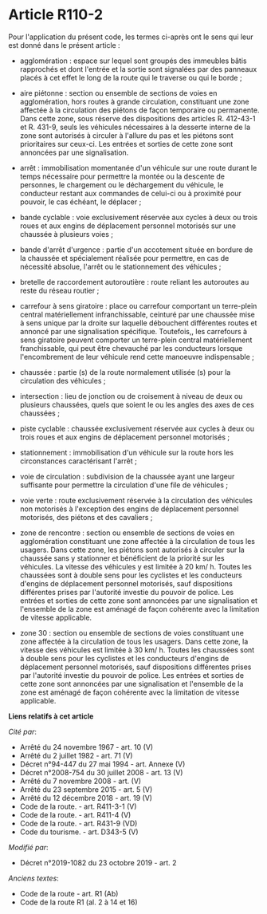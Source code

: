 # Article R110-2

Pour l'application du présent code, les termes ci-après ont le sens qui leur est donné dans le présent article :

- agglomération : espace sur lequel sont groupés des immeubles bâtis rapprochés et dont l'entrée et la sortie sont signalées
par des panneaux placés à cet effet le long de la route qui le traverse ou qui le borde ;

- aire piétonne : section ou ensemble de sections de voies en agglomération, hors routes à grande circulation, constituant
une zone affectée à la circulation des piétons de façon temporaire ou permanente. Dans cette zone, sous réserve des
dispositions des articles R. 412-43-1 et R. 431-9, seuls les véhicules nécessaires à la desserte interne de la zone sont
autorisés à circuler à l'allure du pas et les piétons sont prioritaires sur ceux-ci. Les entrées et sorties de cette zone
sont annoncées par une signalisation.

- arrêt : immobilisation momentanée d'un véhicule sur une route durant le temps nécessaire pour permettre la montée ou la
descente de personnes, le chargement ou le déchargement du véhicule, le conducteur restant aux commandes de celui-ci ou à
proximité pour pouvoir, le cas échéant, le déplacer ;

- bande cyclable : voie exclusivement réservée aux cycles à deux ou trois roues et aux engins de déplacement personnel
motorisés sur une chaussée à plusieurs voies ;

- bande d'arrêt d'urgence : partie d'un accotement située en bordure de la chaussée et spécialement réalisée pour permettre,
en cas de nécessité absolue, l'arrêt ou le stationnement des véhicules ;

- bretelle de raccordement autoroutière : route reliant les autoroutes au reste du réseau routier ;

- carrefour à sens giratoire : place ou carrefour comportant un terre-plein central matériellement infranchissable, ceinturé
par une chaussée mise à sens unique par la droite sur laquelle débouchent différentes routes et annoncé par une signalisation
spécifique. Toutefois,, les carrefours à sens giratoire peuvent comporter un terre-plein central matériellement
franchissable, qui peut être chevauché par les conducteurs lorsque l'encombrement de leur véhicule rend cette manoeuvre
indispensable ;

- chaussée : partie (s) de la route normalement utilisée (s) pour la circulation des véhicules ;

- intersection : lieu de jonction ou de croisement à niveau de deux ou plusieurs chaussées, quels que soient le ou les angles
des axes de ces chaussées ;

- piste cyclable : chaussée exclusivement réservée aux cycles à deux ou trois roues et aux engins de déplacement personnel
motorisés ;

- stationnement : immobilisation d'un véhicule sur la route hors les circonstances caractérisant l'arrêt ;

- voie de circulation : subdivision de la chaussée ayant une largeur suffisante pour permettre la circulation d'une file de
véhicules ;

- voie verte : route exclusivement réservée à la circulation des véhicules non motorisés à l'exception des engins de
déplacement personnel motorisés, des piétons et des cavaliers ;

- zone de rencontre : section ou ensemble de sections de voies en agglomération constituant une zone affectée à la
circulation de tous les usagers. Dans cette zone, les piétons sont autorisés à circuler sur la chaussée sans y stationner et
bénéficient de la priorité sur les véhicules. La vitesse des véhicules y est limitée à 20 km/ h. Toutes les chaussées sont à
double sens pour les cyclistes et les conducteurs d'engins de déplacement personnel motorisés, sauf dispositions différentes
prises par l'autorité investie du pouvoir de police. Les entrées et sorties de cette zone sont annoncées par une
signalisation et l'ensemble de la zone est aménagé de façon cohérente avec la limitation de vitesse applicable.

- zone 30 : section ou ensemble de sections de voies constituant une zone affectée à la circulation de tous les usagers. Dans
cette zone, la vitesse des véhicules est limitée à 30 km/ h. Toutes les chaussées sont à double sens pour les cyclistes et
les conducteurs d'engins de déplacement personnel motorisés, sauf dispositions différentes prises par l'autorité investie du
pouvoir de police. Les entrées et sorties de cette zone sont annoncées par une signalisation et l'ensemble de la zone est
aménagé de façon cohérente avec la limitation de vitesse applicable.

**Liens relatifs à cet article**

_Cité par_:

  - Arrêté du 24 novembre 1967 - art. 10 (V)
  - Arrêté du 2 juillet 1982 - art. 71 (V)
  - Décret n°94-447 du 27 mai 1994 - art. Annexe (V)
  - Décret n°2008-754 du 30 juillet 2008 - art. 13 (V)
  - Arrêté du 7 novembre 2008 - art. (V)
  - Arrêté du 23 septembre 2015 - art. 5 (V)
  - Arrêté du 12 décembre 2018 - art. 19 (V)
  - Code de la route. - art. R411-3-1 (V)
  - Code de la route. - art. R411-4 (V)
  - Code de la route. - art. R431-9 (VD)
  - Code du tourisme. - art. D343-5 (V)

_Modifié par_:

  - Décret n°2019-1082 du 23 octobre 2019 - art. 2

_Anciens textes_:

  - Code de la route - art. R1 (Ab)
  - Code de la route R1 (al. 2 à 14 et 16)
